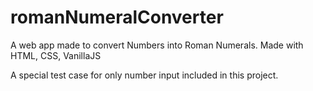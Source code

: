 # romanNumeralConverter

A web app made to convert Numbers into Roman Numerals. Made with HTML, CSS, VanillaJS

A special test case for only number input included in this project.
